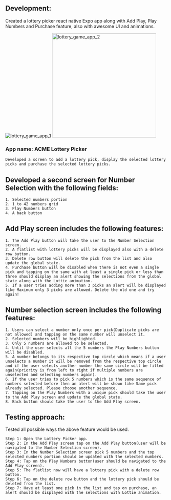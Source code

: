 ## Development:

Created a lottery picker react native Expo app along with Add Play, Play Numbers and  Purchase feature, also with awesome UI and animations.

![lottery_game_app_1](https://github.com/Bharathkdev/LotteryGame/assets/46343966/e4eb951e-5871-4802-a1b8-42178737b565) <img width="325" alt="lottery_game_app_2" src="https://github.com/Bharathkdev/LotteryGame/assets/46343966/3a01f24d-743e-4df1-99b5-902891f4d91b">

### App name: ACME Lottery Picker
```
Developed a screen to add a lottery pick, display the selected lottery picks and purchase the selected lottery picks.
```
## Developed a second screen for Number Selection with the following fields:
```
1. Selected numbers portion
2. 1 to 42 numbers grid
3. Play Numbers button 
4. A back button
```

## Add Play screen includes the following features:
```
1. The Add Play button will take the user to the Number Selection screen.
2. A flatlist with lottery picks will be displayed also with a delete row button.
3. Delete row button will delete the pick from the list and also update the global state.
4. Purchase button will be disabled when there is not even a single pick and tapping on the same with at least a single pick or less than three should display an alert showing the selections from the global state along with the Lottie animation.
5. If a user tries adding more than 3 picks an alert will be displayed like Maximum only 3 picks are allowed. Delete the old one and try again!
```

## Number selection screen includes the following features:
```
1. Users can select a number only once per pick(Duplicate picks are not allowed) and tapping on the same number will unselect it.
2. Selected numbers will be highlighted.
3. Only 5 numbers are allowed to be selected.
4. Until the user selects all the 5 numbers the Play Numbers button will be disabled.
5. A number belongs to its respective top circle which means if a user unselects a number it will be removed from the respective top circle and if the user selects another number the same circle will be filled again(priority is from left to right if multiple numbers are unselected and selecting numbers again).
6. If the user tries to pick 5 numbers which is the same sequence of numbers selected before then an alert will be shown like Same pick already selected. Please choose another sequence.
7. Tapping on the Play Numbers with a unique pick should take the user to the Add Play screen and update the global state.
8. Back button should take the user to the Add Play screen.
```

## Testing approach:
Tested all possible ways the above feature would be used.

```
Step 1: Open the Lottery Picker app.
Step 2: In the Add Play screen tap on the Add Play button(user will be navigated to the Number Selection screen).
Step 3: In the Number Selection screen pick 5 numbers and the top selected numbers portion should be updated with the selected numbers.
Step 4: Tap on the Play Numbers button(user should be navigated to the Add Play screen).
Step 5: The flatlist now will have a lottery pick with a delete row button.
Step 6: Tap on the delete row button and the lottery pick should be deleted from the list.
Step 7: Have at least one pick in the list and tap on purchase, an alert should be displayed with the selections with Lottie animation.
```
